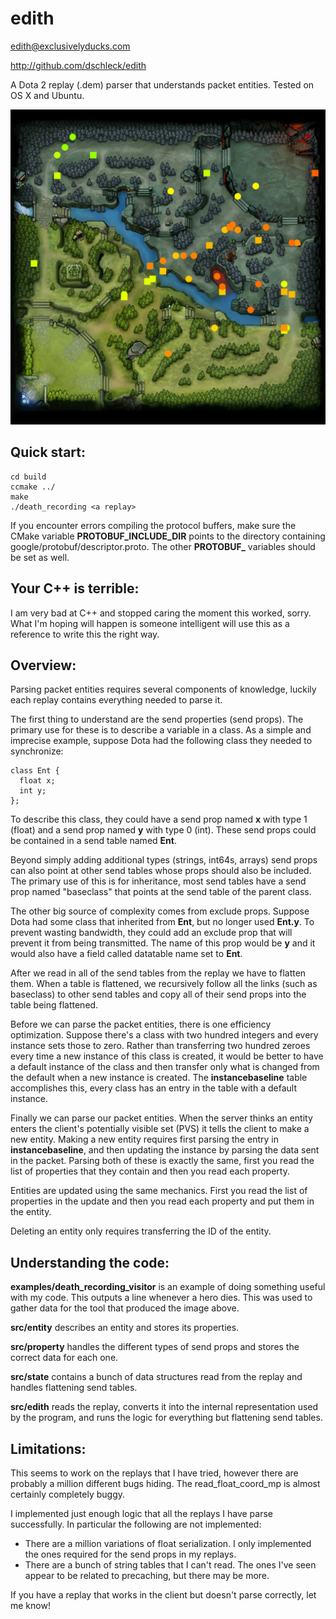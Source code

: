 edith
=====
edith@exclusivelyducks.com

http://github.com/dschleck/edith

A Dota 2 replay (.dem) parser that understands packet entities. Tested on OS X and Ubuntu.

![Kills in SL2 Na`Vi v Mouz game 1](sl2-navi-mouz-g1-kills.png)

Quick start:
------------
    cd build
    ccmake ../
    make
    ./death_recording <a replay>

If you encounter errors compiling the protocol buffers, make sure the CMake variable
**PROTOBUF_INCLUDE_DIR** points to the directory containing google/protobuf/descriptor.proto.
The other **PROTOBUF_** variables should be set as well.

Your C++ is terrible:
--------------------
I am very bad at C++ and stopped caring the moment this worked, sorry. What I'm hoping
will happen is someone intelligent will use this as a reference to write this the right
way.

Overview:
---------
Parsing packet entities requires several components of knowledge, luckily each replay
contains everything needed to parse it.

The first thing to understand are the send properties (send props). The primary use for these is to
describe a variable in a class. As a simple and imprecise example, suppose Dota had the following
class they needed to synchronize:

    class Ent {
      float x;
      int y;
    };

To describe this class, they could have a send prop named **x** with type 1 (float) and a send prop
named **y** with type 0 (int). These send props could be contained in a send table named **Ent**.

Beyond simply adding additional types (strings, int64s, arrays) send props can also
point at other send tables whose props should also be included. The
primary use of this is for inheritance, most send tables have a send prop named
"baseclass" that points at the send table of the parent class.

The other big source of complexity comes from exclude props. Suppose Dota had some class that
inherited from **Ent**, but no longer used **Ent.y**. To prevent wasting bandwidth, they could
add an exclude prop that will prevent it from being transmitted. The name of this prop would be
**y** and it would also have a field called datatable name set to **Ent**.

After we read in all of the send tables from the replay we have to flatten them. When a table is
flattened, we recursively follow all the links (such as baseclass) to other send tables and copy
all of their send props into the table being flattened.

Before we can parse the packet entities, there is one efficiency optimization. Suppose there's a
class with two hundred integers and every instance sets those to zero. Rather than transferring two
hundred zeroes every time a new instance of this class is created, it would be better to have a
default instance of the class and then transfer only what is changed from the default when a new
instance is created. The **instancebaseline** table accomplishes this, every class has an entry
in the table with a default instance.

Finally we can parse our packet entities. When the server thinks an entity enters the
client's potentially visible set (PVS) it tells the client to make a new entity. Making
a new entity requires first parsing the entry in **instancebaseline**, and then updating the
instance by parsing
the data sent in the packet. Parsing both of these is exactly the same, first you read
the list of properties that they contain and then you read each property.

Entities are updated using the same mechanics. First you read the list of properties in the update
and then you read each property and put them in the entity.

Deleting an entity only requires transferring the ID of the entity.

Understanding the code:
----------------------
**examples/death_recording_visitor** is an example of doing something useful with my code. This
outputs a line whenever a hero dies. This was used to gather data for the tool that produced the image
above.

**src/entity** describes an entity and stores its properties.

**src/property** handles the different types of send props and stores the correct data for
each one.

**src/state** contains a bunch of data structures read from the replay and handles flattening
send tables.

**src/edith** reads the replay, converts it into the internal representation used by the program,
and runs the logic for everything but flattening send tables.

Limitations:
------------
This seems to work on the replays that I have tried, however there are probably a million
different bugs hiding. The read\_float\_coord\_mp is almost certainly completely buggy.

I implemented just enough logic that all the replays I have parse successfully. In
particular the following are not implemented:

* There are a million variations of float serialization. I only implemented the ones
required for the send props in my replays.
* There are a bunch of string tables that I can't read. The ones I've seen appear to be related
to precaching, but there may be more.

If you have a replay that works in the client but doesn't parse correctly, let me know!
